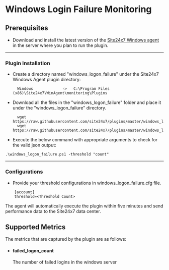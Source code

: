 # Windows Login Failure Monitoring

                                                                                              
## Prerequisites

- Download and install the latest version of the [Site24x7 Windows agent](https://www.site24x7.com/app/client#/admin/inventory/add-monitor) in the server where you plan to run the plugin. 


---


### Plugin Installation  

- Create a directory named "windows_logon_failure" under the Site24x7 Windows Agent plugin directory: 

		Windows             ->   C:\Program Files (x86)\Site24x7\WinAgent\monitoring\Plugins
      
- Download all the files in the "windows_logon_failure" folder and place it under the "windows_logon_failure" directory.

		wget https://raw.githubusercontent.com/site24x7/plugins/master/windows_logon_failure/windows_logon_failure.ps1
		wget https://raw.githubusercontent.com/site24x7/plugins/master/windows_logon_failure/windows_logon_failure.cfg



- Execute the below command with appropriate arguments to check for the valid json output:

 ```
.\windows_logon_failure.ps1 -threshold "count"
 ```

---

### Configurations

- Provide your threshold configurations in windows_logon_failure.cfg file.
```
    [account]
    threshold=<Threshold Count>
```	
		
The agent will automatically execute the plugin within five minutes and send performance data to the Site24x7 data center.

## Supported Metrics

The metrics that are captured by the plugin are as follows:
 
 - #### failed_logon_count
   The number of failed logins in the windows server
 

